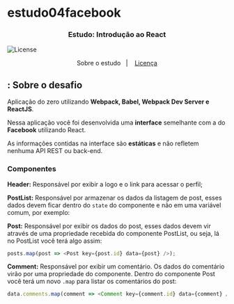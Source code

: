 # estudo04facebook

<h3 align="center">
  Estudo: Introdução ao React
</h3>

  
  <img alt="License" src="https://img.shields.io/badge/license-MIT-%2304D361">

</p>

<p align="center">
  <a>Sobre o estudo</a>&nbsp;&nbsp;&nbsp;|&nbsp;&nbsp;&nbsp;
  <a href="#memo-licença">Licença</a>
</p>

## : Sobre o desafio

Aplicação do zero utilizando **Webpack, Babel, Webpack Dev Server e ReactJS**.

Nessa aplicação você foi desenvolvida uma **interface** semelhante com a do **Facebook** utilizando React.

As informações contidas na interface são **estáticas** e não refletem nenhuma API REST ou back-end.

### Componentes

**Header:** Responsável por exibir a logo e o link para acessar o perfil;

**PostList:** Responsável por armazenar os dados da listagem de post, esses dados devem ficar dentro do `state` do componente e não em uma variável comum, por exemplo:

**Post:** Responsável por exibir os dados do post, esses dados devem vir através de uma propriedade recebida do componente PostList, ou seja, lá no PostList você terá algo assim:

```js
posts.map(post => <Post key={post.id} data={post} />);
```

**Comment:** Responsável por exibir um comentário. Os dados do comentário virão por uma propriedade do componente. Dentro do componente Post você terá um novo `.map` para listar os comentários do post:

```js
data.comments.map(comment => <Comment key={comment.id} data={comment} />);
